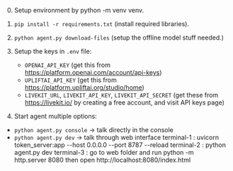 0. Setup environment by python -m venv venv.

1. `pip install -r requirements.txt` (install required libraries).

2. `python agent.py download-files` (setup the offline model stuff needed.)

3. Setup the keys in `.env` file:
   - `OPENAI_API_KEY` (get this from https://platform.openai.com/account/api-keys)
   - `UPLIFTAI_API_KEY` (get this from https://platform.upliftai.org/studio/home)
   - `LIVEKIT_URL`, `LIVEKIT_API_KEY`, `LIVEKIT_API_SECRET` (get these from https://livekit.io/ by creating a free account, and visit API keys page)

4. Start agent multiple options:
  - `python agent.py console` -> talk directly in the console
  - `python agent.py dev` -> talk through web interface 
  terminal-1 : uvicorn token_server:app --host 0.0.0.0 --port 8787 --reload
  terminal-2 : python agent.py dev
  terminal-3 : go to web folder and run python -m http.server 8080
               then open http://localhost:8080/index.html
               